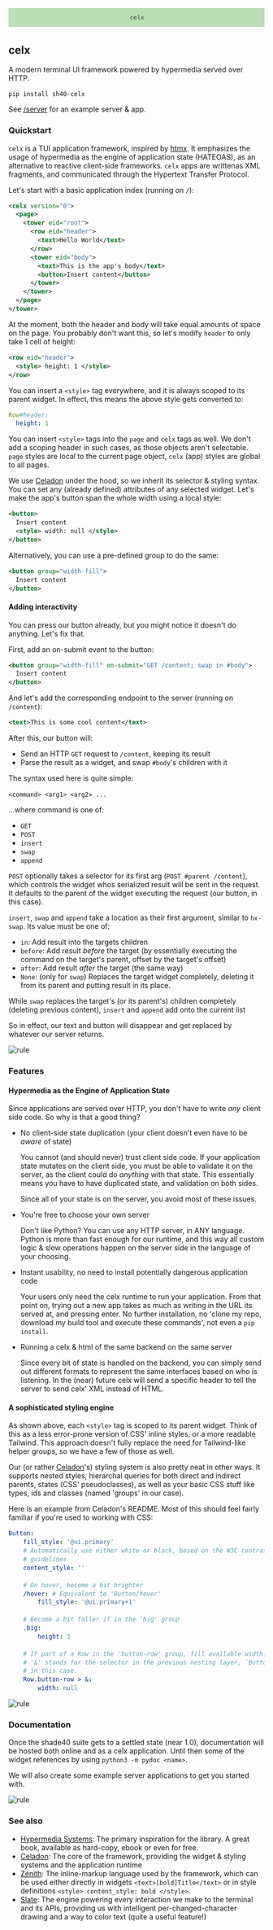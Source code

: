 ![celx](https://github.com/shade40/celx/blob/main/assets/header.png?raw=true)

## celx

A modern terminal UI framework powered by hypermedia served over HTTP.

```
pip install sh40-celx
```

See [/server](https://github.com/shade40/celx/tree/main/server/) for an example server & app.

### Quickstart

`celx` is a TUI application framework, inspired by [htmx](htmx.org). It emphasizes the usage of hypermedia
as the engine of application state (HATEOAS), as an alternative to reactive client-side frameworks. `celx` apps are
writtenas XML fragments, and communicated through the Hypertext Transfer Protocol.

Let's start with a basic application index (running on `/`):

```xml
<celx version="0">
  <page>
    <tower eid="root">
      <row eid="header">
        <text>Hello World</text>
      </row>
      <tower eid="body">
        <text>This is the app's body</text>
        <button>Insert content</button>
      </tower>
    </tower>
  </page>
</tower>
```

At the moment, both the header and body will take equal amounts of space on the page. You probably don't want this,
so let's modify `header` to only take 1 cell of height:

```xml
<row eid="header">
  <style> height: 1 </style>
</row>
```

You can insert a `<style>` tag everywhere, and it is always scoped to its parent widget. In effect, this means the above
style gets converted to:

```yaml
Row#header:
  height: 1
```

You can insert `<style>` tags into the `page` and `celx` tags as well. We don't add a scoping header in such cases,
as those objects aren't selectable. `page` styles are local to the current page object, `celx` (app) styles are global
to all pages.

We use [Celadon](https://github.com/shade40/celadon) under the hood, so we inherit its selector & styling syntax. You can
set any (already defined) attributes of any selected widget. Let's make the app's button span the whole width using a local
style:

```xml
<button>
  Insert content
  <style> width: null </style>
</button>
```

Alternatively, you can use a pre-defined group to do the same:

```xml
<button group="width-fill">
  Insert content
</button>
```

#### Adding interactivity

You can press our button already, but you might notice it doesn't do anything. Let's fix that.

First, add an on-submit event to the button:

```xml
<button group="width-fill" on-submit="GET /content; swap in #body">
  Insert content
</button>
```

And let's add the corresponding endpoint to the server (running on `/content`):

```xml
<text>This is some cool content</text>
```

After this, our button will:

- Send an HTTP `GET` request to `/content`, keeping its result
- Parse the result as a widget, and swap `#body`'s children with it

The syntax used here is quite simple:

`<command> <arg1> <arg2> ...`

...where command is one of:

- `GET`
- `POST`
- `insert`
- `swap`
- `append`

`POST` optionally takes a selector for its first arg (`POST #parent /content`), which controls the
widget whos serialized result will be sent in the request. It defaults to the parent of the widget
executing the request (our button, in this case).

`insert`, `swap` and `append` take a location as their first argument, similar to `hx-swap`. Its
value must be one of:

- `in`: Add result into the targets children
- `before`: Add result _before_ the target (by essentially executing the command on the target's parent, offset
    by the target's offset)
- `after`: Add result _after_ the target (the same way)
- `None`: (only for `swap`) Replaces the target widget completely, deleting it from its parent and putting
    result in its place.

While `swap` replaces the target's (or its parent's) children completely (deleting previous content), `insert`
and `append` add onto the current list

So in effect, our text and button will disappear and get replaced by whatever our server returns.

![rule](https://singlecolorimage.com/get/707E8C/1600x3)

### Features

#### Hypermedia as the Engine of Application State

Since applications are served over HTTP, you don't have to write _any_ client side code. So why is that
a good thing?

- No client-side state duplication (your client doesn't even have to be _aware_ of state)

  You cannot (and should never) trust client side code. If your application state mutates on the
  client side, you must be able to validate it on the server, as the client could do _anything_
  with that state. This essentially means you have to have duplicated state, and validation on both
  sides.

  Since all of your state is on the server, you avoid most of these issues.

- You're free to choose your own server

  Don't like Python? You can use any HTTP server, in ANY language. Python is more than fast enough
  for our runtime, and this way all custom logic & slow operations happen on the server side in the
  language of your choosing.

- Instant usability, no need to install potentially dangerous application code

  Your users only need the celx runtime to run your application. From that point on, trying out a new
  app takes as much as writing in the URL its served at, and pressing enter. No further installation,
  no 'clone my repo, download my build tool and execute these commands', not even a `pip install`.

- Running a celx & html of the same backend on the same server

  Since every bit of state is handled on the backend, you can simply send out different formats to represent
  the same interfaces based on who is listening. In the (near) future celx will send a specific header
  to tell the server to send celx' XML instead of HTML.

#### A sophisticated styling engine

As shown above, each `<style>` tag is scoped to its parent widget. Think of this as a less error-prone
version of CSS' inline styles, or a more readable Tailwind. This approach doesn't fully replace the need
for Tailwind-like helper groups, so we have a few of those as well.

Our (or rather [Celadon](https://github.com/shade40/Celadon)'s) styling system is also pretty neat in
other ways. It supports nested styles, hierarchal queries for both direct and indirect parents, states
(CSS' pseudoclasses), as well as your basic CSS stuff like types, ids and classes (named 'groups' in our case).

Here is an example from Celadon's README. Most of this should feel fairly familiar if you're used to
working with CSS:

```yaml
Button:
    fill_style: '@ui.primary'
    # Automatically use either white or black, based on the W3C contrast
    # guidelines
    content_style: ''

    # On hover, become a bit brighter
    /hover: # Equivalent to 'Button/hover'
        fill_style: '@ui.primary+1'

    # Become a bit taller if in the 'big' group
    .big:
        height: 3

    # If part of a Row in the 'button-row' group, fill available width.
    # '&' stands for the selector in the previous nesting layer, `Button`
    # in this case.
    Row.button-row > &:
        width: null
```

![rule](https://singlecolorimage.com/get/4A7A9F/1600x3)

### Documentation

Once the shade40 suite gets to a settled state (near 1.0), documentation will be
hosted both online and as a celx application. Until then some of the widget references by using
`python3 -m pydoc <name>`.

We will also create some example server applications to get you started with.

![rule](https://singlecolorimage.com/get/AFE1AF/1600x3)

### See also

- [Hypermedia Systems](https://hypermedia.systems): The primary inspiration for the library. A great book, available
    as hard-copy, ebook or even for free.
- [Celadon](https://github.com/shade40/celadon): The core of the framework, providing the widget & styling
    systems and the application runtime
- [Zenith](https://github.com/shade40/zenith): The inline-markup language used by the framework, which can
    be used either directly in widgets `<text>[bold]Title</text>` or in style definitions `<style> content_style: bold </style>`.
- [Slate](https://github.com/shade40/slate): The engine powering every interaction we make to the terminal and
    its APIs, providing us with intelligent per-changed-character drawing and a way to color text (quite a useful
    feature!) 
